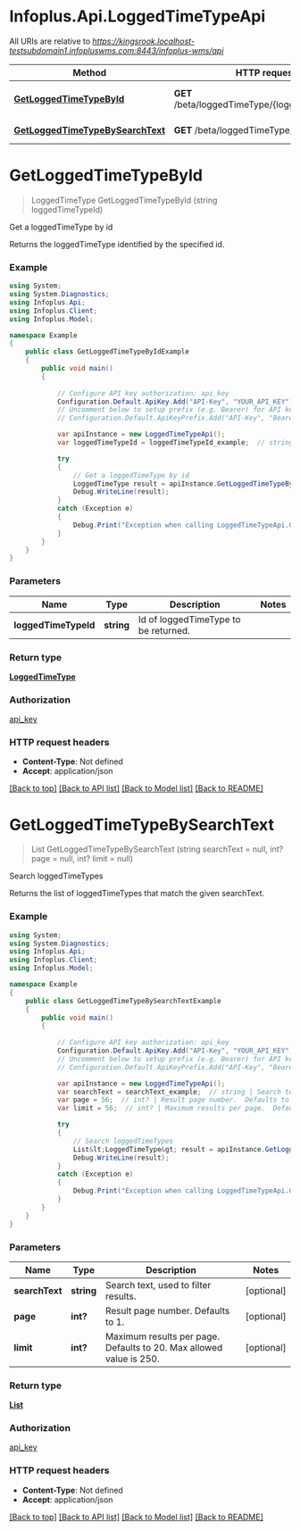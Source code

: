 # Infoplus.Api.LoggedTimeTypeApi

All URIs are relative to *https://kingsrook.localhost-testsubdomain1.infopluswms.com:8443/infoplus-wms/api*

Method | HTTP request | Description
------------- | ------------- | -------------
[**GetLoggedTimeTypeById**](LoggedTimeTypeApi.md#getloggedtimetypebyid) | **GET** /beta/loggedTimeType/{loggedTimeTypeId} | Get a loggedTimeType by id
[**GetLoggedTimeTypeBySearchText**](LoggedTimeTypeApi.md#getloggedtimetypebysearchtext) | **GET** /beta/loggedTimeType/search | Search loggedTimeTypes


<a name="getloggedtimetypebyid"></a>
# **GetLoggedTimeTypeById**
> LoggedTimeType GetLoggedTimeTypeById (string loggedTimeTypeId)

Get a loggedTimeType by id

Returns the loggedTimeType identified by the specified id.

### Example
```csharp
using System;
using System.Diagnostics;
using Infoplus.Api;
using Infoplus.Client;
using Infoplus.Model;

namespace Example
{
    public class GetLoggedTimeTypeByIdExample
    {
        public void main()
        {
            
            // Configure API key authorization: api_key
            Configuration.Default.ApiKey.Add("API-Key", "YOUR_API_KEY");
            // Uncomment below to setup prefix (e.g. Bearer) for API key, if needed
            // Configuration.Default.ApiKeyPrefix.Add("API-Key", "Bearer");

            var apiInstance = new LoggedTimeTypeApi();
            var loggedTimeTypeId = loggedTimeTypeId_example;  // string | Id of loggedTimeType to be returned.

            try
            {
                // Get a loggedTimeType by id
                LoggedTimeType result = apiInstance.GetLoggedTimeTypeById(loggedTimeTypeId);
                Debug.WriteLine(result);
            }
            catch (Exception e)
            {
                Debug.Print("Exception when calling LoggedTimeTypeApi.GetLoggedTimeTypeById: " + e.Message );
            }
        }
    }
}
```

### Parameters

Name | Type | Description  | Notes
------------- | ------------- | ------------- | -------------
 **loggedTimeTypeId** | **string**| Id of loggedTimeType to be returned. | 

### Return type

[**LoggedTimeType**](LoggedTimeType.md)

### Authorization

[api_key](../README.md#api_key)

### HTTP request headers

 - **Content-Type**: Not defined
 - **Accept**: application/json

[[Back to top]](#) [[Back to API list]](../README.md#documentation-for-api-endpoints) [[Back to Model list]](../README.md#documentation-for-models) [[Back to README]](../README.md)

<a name="getloggedtimetypebysearchtext"></a>
# **GetLoggedTimeTypeBySearchText**
> List<LoggedTimeType> GetLoggedTimeTypeBySearchText (string searchText = null, int? page = null, int? limit = null)

Search loggedTimeTypes

Returns the list of loggedTimeTypes that match the given searchText.

### Example
```csharp
using System;
using System.Diagnostics;
using Infoplus.Api;
using Infoplus.Client;
using Infoplus.Model;

namespace Example
{
    public class GetLoggedTimeTypeBySearchTextExample
    {
        public void main()
        {
            
            // Configure API key authorization: api_key
            Configuration.Default.ApiKey.Add("API-Key", "YOUR_API_KEY");
            // Uncomment below to setup prefix (e.g. Bearer) for API key, if needed
            // Configuration.Default.ApiKeyPrefix.Add("API-Key", "Bearer");

            var apiInstance = new LoggedTimeTypeApi();
            var searchText = searchText_example;  // string | Search text, used to filter results. (optional) 
            var page = 56;  // int? | Result page number.  Defaults to 1. (optional) 
            var limit = 56;  // int? | Maximum results per page.  Defaults to 20.  Max allowed value is 250. (optional) 

            try
            {
                // Search loggedTimeTypes
                List&lt;LoggedTimeType&gt; result = apiInstance.GetLoggedTimeTypeBySearchText(searchText, page, limit);
                Debug.WriteLine(result);
            }
            catch (Exception e)
            {
                Debug.Print("Exception when calling LoggedTimeTypeApi.GetLoggedTimeTypeBySearchText: " + e.Message );
            }
        }
    }
}
```

### Parameters

Name | Type | Description  | Notes
------------- | ------------- | ------------- | -------------
 **searchText** | **string**| Search text, used to filter results. | [optional] 
 **page** | **int?**| Result page number.  Defaults to 1. | [optional] 
 **limit** | **int?**| Maximum results per page.  Defaults to 20.  Max allowed value is 250. | [optional] 

### Return type

[**List<LoggedTimeType>**](LoggedTimeType.md)

### Authorization

[api_key](../README.md#api_key)

### HTTP request headers

 - **Content-Type**: Not defined
 - **Accept**: application/json

[[Back to top]](#) [[Back to API list]](../README.md#documentation-for-api-endpoints) [[Back to Model list]](../README.md#documentation-for-models) [[Back to README]](../README.md)

